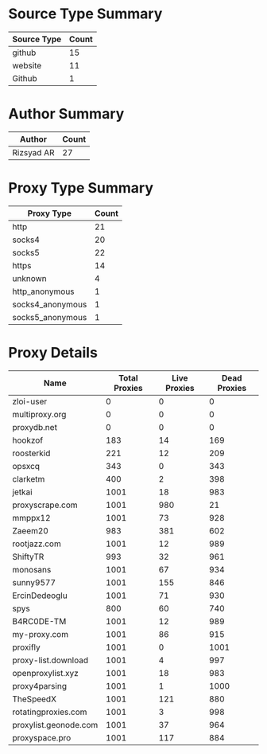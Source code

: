 # Source Type Summary

| Source Type | Count |
|-------------|-------|
| github | 15 |
| website | 11 |
| Github | 1 |


# Author Summary

| Author | Count |
|--------|-------|
| Rizsyad AR | 27 |


# Proxy Type Summary

| Proxy Type | Count |
|------------|-------|
| http | 21 |
| socks4 | 20 |
| socks5 | 22 |
| https | 14 |
| unknown | 4 |
| http_anonymous | 1 |
| socks4_anonymous | 1 |
| socks5_anonymous | 1 |


# Proxy Details

| Name | Total Proxies | Live Proxies | Dead Proxies |
|------|---------------|--------------|---------------|
| zloi-user | 0 | 0 | 0 |
| multiproxy.org | 0 | 0 | 0 |
| proxydb.net | 0 | 0 | 0 |
| hookzof | 183 | 14 | 169 |
| roosterkid | 221 | 12 | 209 |
| opsxcq | 343 | 0 | 343 |
| clarketm | 400 | 2 | 398 |
| jetkai | 1001 | 18 | 983 |
| proxyscrape.com | 1001 | 980 | 21 |
| mmppx12 | 1001 | 73 | 928 |
| Zaeem20 | 983 | 381 | 602 |
| rootjazz.com | 1001 | 12 | 989 |
| ShiftyTR | 993 | 32 | 961 |
| monosans | 1001 | 67 | 934 |
| sunny9577 | 1001 | 155 | 846 |
| ErcinDedeoglu | 1001 | 71 | 930 |
| spys | 800 | 60 | 740 |
| B4RC0DE-TM | 1001 | 12 | 989 |
| my-proxy.com | 1001 | 86 | 915 |
| proxifly | 1001 | 0 | 1001 |
| proxy-list.download | 1001 | 4 | 997 |
| openproxylist.xyz | 1001 | 18 | 983 |
| proxy4parsing | 1001 | 1 | 1000 |
| TheSpeedX | 1001 | 121 | 880 |
| rotatingproxies.com | 1001 | 3 | 998 |
| proxylist.geonode.com | 1001 | 37 | 964 |
| proxyspace.pro | 1001 | 117 | 884 |
